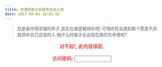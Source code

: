 ```yaml
---
title: 在遇到她之前就写在这儿吧
date: 2017-09-03 18:01:42
---
```


> 总是装作很坚强的样子,其实也渴望被倾听吧!
> 可惜终究没遇到那个愿意不厌其烦听自己述说的人
> 她什么时候才会出现在我的生命里呢?

<p style="color: red; font-size: 16px; text-align: center">对不起!, 此内容保密.</p>
<p style="color: red; font-size: 16px; text-align: center">访问密码: <input id="access_password" type="password" size="12" /></p>
<script type="text/javascript" src="../scripts/whisper.js" defer="defer"></script>